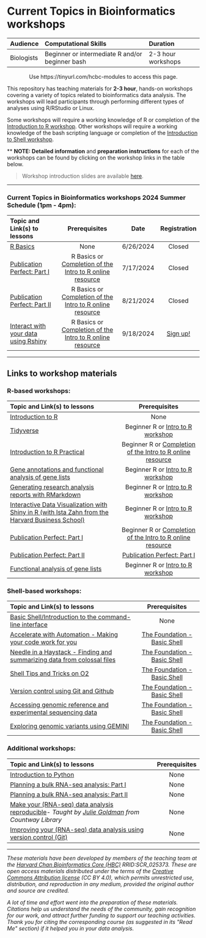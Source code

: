 # Current Topics in Bioinformatics workshops

| Audience | Computational Skills | Duration |
:----------|:----------|:----------|
| Biologists | Beginner or intermediate R and/or beginner bash | 2-3 hour workshops |

<p align="center">
Use https://tinyurl.com/hcbc-modules to access this page.
</p>

This repository has teaching materials for **2-3 hour**, hands-on workshops covering a variety of topics related to bioinformatics data analysis. The workshops will lead participants through performing different types of analyses using R/RStudio or Linux. 

Some workshops will require a working knowledge of R or completion of the [Introduction to R workshop](IntroR). Other workshops will require a working knowledge of the bash scripting language or completion of the [Introduction to Shell workshop](https://hbctraining.github.io/Training-modules/Basic_shell/). 

** **NOTE: Detailed information** and **preparation instructions** for each of the workshops can be found by clicking on the workshop links in the table below.

> Workshop introduction slides are available [here](https://github.com/hbctraining/Training-modules/raw/master/Intro_current_topics_online_2022.pdf).

***

### Current Topics in Bioinformatics workshops 2024 Summer Schedule (1pm - 4pm):

| Topic and Link(s) to lessons | Prerequisites | Date | Registration |
|:---------------|:-------------:|:-------------:|:-------------:|
| [R Basics](https://hbctraining.github.io/Training-modules/IntroR/) | None | 6/26/2024	| Closed |
| [Publication Perfect: Part I](publication_perfect#part-i) | R Basics or [Completion of the Intro to R online resource](https://projects.iq.harvard.edu/hcatrresource/) | 7/17/2024	| Closed |
| [Publication Perfect: Part II](publication_perfect#part-ii) | R Basics or [Completion of the Intro to R online resource](https://projects.iq.harvard.edu/hcatrresource/) | 8/21/2024	| Closed |
| [Interact with your data using Rshiny](https://hbctraining.github.io/Training-modules/RShiny/) | R Basics or [Completion of the Intro to R online resource](https://projects.iq.harvard.edu/hcatrresource/) | 9/18/2024	| [Sign up!](https://harvard.zoom.us/meeting/register/tJMkcuyopz0pE9QZtumH6JdGGpngSJDXCoBD#/registration) |

<!-- This content will not appear in the rendered Markdown -->
<!--

### Current Topics in Bioinformatics workshops 2024 Spring Schedule (1pm - 4pm): 
**Big data? Big computer! The skill set you need to succeed**


| Topic and Link(s) to lessons | Prerequisites | Date | Registration |
|:---------------|:-------------:|:-------------:|:-------------:|
| [The Foundation - Basic Shell](https://hbctraining.github.io/Training-modules/Basic_shell/)	| None | 2/21/2024	| Closed |
| [Accelerate with Automation - Making your code work for you](https://hbctraining.github.io/Training-modules/Accelerate_with_automation/)	| [The Foundation - Basic Shell](https://hbctraining.github.io/Training-modules/Basic_shell/) | 3/20/2024	| Closed |
| [Needle in a Haystack - Finding and summarizing data from colossal files](https://hbctraining.github.io/Training-modules/Finding_and_summarizing_colossal_files/) | [The Foundation - Basic Shell](https://hbctraining.github.io/Training-modules/Basic_shell/) | 4/17/2024	| Closed  |
| [Shell Tips and Tricks on O2](https://hbctraining.github.io/Training-modules/Tips_and_Tricks_on_O2/) | [The Foundation - Basic Shell](https://hbctraining.github.io/Training-modules/Basic_shell/) | 5/22/2024	| [Sign up!](https://harvard.zoom.us/meeting/register/tJIvf-igrDIvHNTgmccDlkWbmSBavwfR5Iw9) |


### Current Topics in Bioinformatics workshops 2023 Schedule (1pm - 4pm):

| Topic and Link(s) to lessons | Prerequisites | Date | Registration |
|:---------------|:-------------:|:-------------:|:-------------:|
| [Introduction to Shell](https://hbctraining.github.io/Training-modules/Intro_shell/)	| None | 1/18/2023	| Closed |
| [Intermediate Shell](https://hbctraining.github.io/Training-modules/Intermediate_shell/)	| [Introduction to Shell](https://hbctraining.github.io/Training-modules/Intro_shell/) | 2/15/2023	| Closed |
| [Advanced Shell](https://hbctraining.github.io/Training-modules/Advanced_shell/) | [Intermediate Shell](https://hbctraining.github.io/Training-modules/Intermediate_shell/) | 3/13/2023	| Closed |
| [Git/Github](https://hbctraining.github.io/Training-modules/Git-Github/) | [Introduction to Shell](https://hbctraining.github.io/Training-modules/Intro_shell/) | 4/19/2023	| Closed | 
| [ML4Bio](https://hbctraining.github.io/Training-modules/ML4bio_installation_instructions) | None | 5/17/2023	| Closed |
| [Basics of Python](Python) | None | 6/21/2023	| Closed |
| [R Basics](https://hbctraining.github.io/Training-modules/IntroR/) | None | 7/19/2023	| Closed |
| [R Basics Practice](IntroR_practical_online_resource) | R Basics or [Online R course - Harvard Catalyst](https://catalyst.harvard.edu/courses/intro-to-r/) | 8/16/2023 | Closed |
| [Publication Perfect: Part I](publication_perfect#part-i) | R Basics or [Completion of the Intro to R online resource](https://projects.iq.harvard.edu/hcatrresource/) | 9/20/2023	| Closed |
| [Publication Perfect: Part II](publication_perfect#part-ii) | [Publication Perfect: Part I](publication_perfect#part-i) | 10/18/2023	| Closed |
| [Rmarkdown](Rmarkdown) | R Basics or [Online R course - Harvard Catalyst](https://catalyst.harvard.edu/courses/intro-to-r/) | 11/15/2023	| [Sign up!](https://harvard.zoom.us/-add URL) |
-->

***

## Links to workshop materials

### R-based workshops:

| Topic and Link(s) to lessons | Prerequisites |
|:---------------|:-------------:|
| [Introduction to R](IntroR) | None |
| [Tidyverse](Tidyverse_ggplot2) | Beginner R or [Intro to R workshop](IntroR) |
| [Introduction to R Practical](IntroR_practical_online_resource) | Beginner R or [Completion of the Intro to R online resource](https://projects.iq.harvard.edu/hcatrresource/) |
| [Gene annotations and functional analysis of gene lists](DGE-functional-analysis) | Beginner R or [Intro to R workshop](IntroR) |
| [Generating research analysis reports with RMarkdown](Rmarkdown) | Beginner R or [Intro to R workshop](IntroR) |
| [Interactive Data Visualization with Shiny in R (with Ista Zahn from the Harvard Business School)](https://github.com/izahn/shiny_workshop) | Beginner R or [Intro to R workshop](IntroR) |
| [Publication Perfect: Part I](publication_perfect#part-i) | Beginner R or [Completion of the Intro to R online resource](https://projects.iq.harvard.edu/hcatrresource/) |
| [Publication Perfect: Part II](publication_perfect#part-ii) | [Publication Perfect: Part I](publication_perfect#part-i) |
| [Functional analysis of gene lists](DGE-functional-analysis/) | Beginner R or [Intro to R workshop](IntroR) |

### Shell-based workshops:

| Topic and Link(s) to lessons | Prerequisites |
|:---------------|:-------------:|
| [Basic Shell/Introduction to the command-line interface](https://hbctraining.github.io/Training-modules/Basic_shell/) | None |
| [Accelerate with Automation - Making your code work for you](https://hbctraining.github.io/Training-modules/Accelerate_with_automation/)	| [The Foundation - Basic Shell](https://hbctraining.github.io/Training-modules/Basic_shell/) | 
| [Needle in a Haystack - Finding and summarizing data from colossal files](https://hbctraining.github.io/Training-modules/Finding_and_summarizing_colossal_files/) | [The Foundation - Basic Shell](https://hbctraining.github.io/Training-modules/Basic_shell/) |
| [Shell Tips and Tricks on O2](https://hbctraining.github.io/Training-modules/Tips_and_Tricks_on_O2/) | [The Foundation - Basic Shell](https://hbctraining.github.io/Training-modules/Basic_shell/) |
| [Version control using Git and Github](Git-Github) | [The Foundation - Basic Shell](https://hbctraining.github.io/Training-modules/Basic_shell/) |
| [Accessing genomic reference and experimental sequencing data](https://hbctraining.github.io/Accessing_public_genomic_data) | [The Foundation - Basic Shell](https://hbctraining.github.io/Training-modules/Basic_shell/) |
| [Exploring genomic variants using GEMINI](Exploring_variants_with_GEMINI) | [The Foundation - Basic Shell](https://hbctraining.github.io/Training-modules/Basic_shell/)|

<!-- This content will not appear in the rendered Markdown -->
<!-- Old material and links:
| [Introduction to the command-line interface](Intro_shell) | None |
| [Intermediate bash](Intermediate_shell) | Beginner shell or [Intro to the command-line interface](Intro_shell) |
-->

### Additional workshops:

| Topic and Link(s) to lessons | Prerequisites |
|:---------------|:-------------:|
| [Introduction to Python](Python) | None |
| [Planning a bulk RNA-seq analysis: Part I](planning_successful_rnaseq#part-i) | None |
| [Planning a bulk RNA-seq analysis: Part II](planning_successful_rnaseq#part-ii) | None |
| [Make your (RNA-seq) data analysis reproducible](reproducible_analyses)- *Taught by [Julie Goldman](https://scholar.harvard.edu/julie_goldman) from Countway Library* | None |
| [Improving your (RNA-seq) data analysis using version control (Git)](https://hbctraining.github.io/versioning_data_scripts/) | None |


***

*These materials have been developed by members of the teaching team at the [Harvard Chan Bioinformatics Core (HBC)](http://bioinformatics.sph.harvard.edu/) RRID:SCR_025373. These are open access materials distributed under the terms of the [Creative Commons Attribution license](https://creativecommons.org/licenses/by/4.0/) (CC BY 4.0), which permits unrestricted use, distribution, and reproduction in any medium, provided the original author and source are credited.*

*A lot of time and effort went into the preparation of these materials. Citations help us understand the needs of the community, gain recognition for our work, and attract further funding to support our teaching activities. Thank you for citing the corresponding course (as suggested in its "Read Me" section) if it helped you in your data analysis.*
